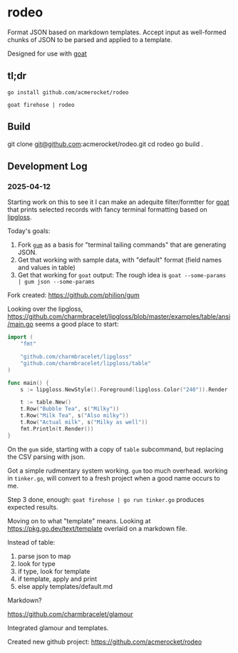 # rodeo
Format JSON based on markdown templates. Accept input as well-formed chunks of JSON to be parsed and applied to a template.

Designed for use with [goat](https://github.com/bluesky-social/indigo/tree/main/cmd/goat)

## tl;dr

    go install github.com/acmerocket/rodeo

    goat firehose | rodeo

## Build

   git clone git@github.com:acmerocket/rodeo.git
   cd rodeo
   go build .

## Development Log

### 2025-04-12
Starting work on this to see it I can make an adequite filter/formtter for [goat](https://github.com/bluesky-social/indigo/tree/main/cmd/goat) that prints selected records with fancy terminal formatting based on [lipgloss](https://github.com/charmbracelet/lipgloss).

Today's goals:
1. Fork [`gum`](https://github.com/charmbracelet/gum) as a basis for "terminal tailing commands" that are generating JSON.
2. Get that working with sample data, with "default" format (field names and values in table)
3. Get that working for `goat` output: The rough idea is `goat --some-params | gum json --some-params`

Fork created: https://github.com/philion/gum

Looking over the lipgloss, https://github.com/charmbracelet/lipgloss/blob/master/examples/table/ansi/main.go seems a good place to start:
```go
import (
	"fmt"

	"github.com/charmbracelet/lipgloss"
	"github.com/charmbracelet/lipgloss/table"
)

func main() {
	s := lipgloss.NewStyle().Foreground(lipgloss.Color("240")).Render

	t := table.New()
	t.Row("Bubble Tea", s("Milky"))
	t.Row("Milk Tea", s("Also milky"))
	t.Row("Actual milk", s("Milky as well"))
	fmt.Println(t.Render())
}
```

On the `gum` side, starting with a copy of `table` subcommand, but replacing the CSV parsing with json.

Got a simple rudmentary system working. `gum` too much overhead. working in `tinker.go`, will convert to a fresh project when a good name occurs to me.

Step 3 done, enough: `goat firehose | go run tinker.go` produces expected results.

Moving on to what "template" means. Looking at https://pkg.go.dev/text/template overlaid on a markdown file.

Instead of table:
1. parse json to map
2. look for type
3. if type, look for template
4. if template, apply and print
5. else apply templates/default.md

Markdown?

https://github.com/charmbracelet/glamour

Integrated glamour and templates.

Created new github project: https://github.com/acmerocket/rodeo
